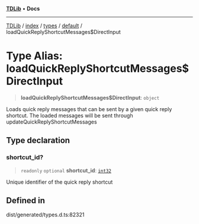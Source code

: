 [**TDLib**](../../../../../../README.md) • **Docs**

***

[TDLib](../../../../../../modules.md) / [index](../../../../../README.md) / [types](../../../README.md) / [default](../README.md) / loadQuickReplyShortcutMessages$DirectInput

# Type Alias: loadQuickReplyShortcutMessages$DirectInput

> **loadQuickReplyShortcutMessages$DirectInput**: `object`

Loads quick reply messages that can be sent by a given quick reply shortcut. The loaded messages will be sent through updateQuickReplyShortcutMessages

## Type declaration

### shortcut\_id?

> `readonly` `optional` **shortcut\_id**: [`int32`](int32.md)

Unique identifier of the quick reply shortcut

## Defined in

dist/generated/types.d.ts:82321
